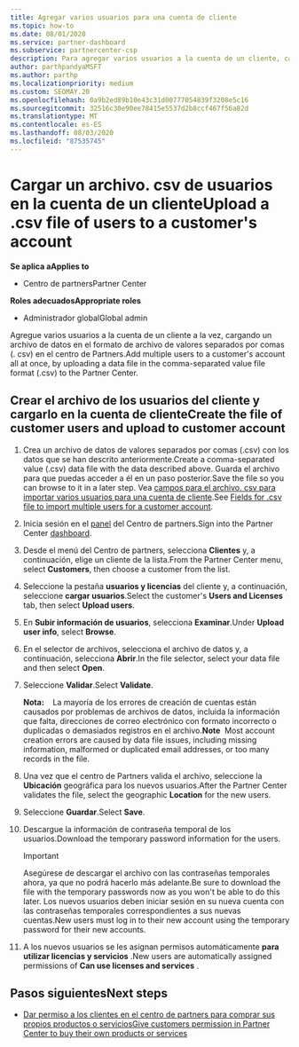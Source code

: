 ```yaml
---
title: Agregar varios usuarios para una cuenta de cliente
ms.topic: how-to
ms.date: 08/01/2020
ms.service: partner-dashboard
ms.subservice: partnercenter-csp
description: Para agregar varios usuarios a la cuenta de un cliente, cargue un archivo de datos en el centro de partners mediante el formato de archivo de valores separados por comas (. csv).
author: parthpandyaMSFT
ms.author: parthp
ms.localizationpriority: medium
ms.custom: SEOMAY.20
ms.openlocfilehash: 0a9b2ed89b10e43c31d00777054839f3208e5c16
ms.sourcegitcommit: 32516c30e90ee78415e5537d2b8ccf467f56a82d
ms.translationtype: MT
ms.contentlocale: es-ES
ms.lasthandoff: 08/03/2020
ms.locfileid: "87535745"
---
```

# <a name="upload-a-csv-file-of-users-to-a-customers-account"></a><span data-ttu-id="6b608-103">Cargar un archivo. csv de usuarios en la cuenta de un cliente</span><span class="sxs-lookup"><span data-stu-id="6b608-103">Upload a .csv file of users to a customer's account</span></span>


<span data-ttu-id="6b608-104">**Se aplica a**</span><span class="sxs-lookup"><span data-stu-id="6b608-104">**Applies to**</span></span>

- <span data-ttu-id="6b608-105">Centro de partners</span><span class="sxs-lookup"><span data-stu-id="6b608-105">Partner Center</span></span>

<span data-ttu-id="6b608-106">**Roles adecuados**</span><span class="sxs-lookup"><span data-stu-id="6b608-106">**Appropriate roles**</span></span>

- <span data-ttu-id="6b608-107">Administrador global</span><span class="sxs-lookup"><span data-stu-id="6b608-107">Global admin</span></span>

<span data-ttu-id="6b608-108">Agregue varios usuarios a la cuenta de un cliente a la vez, cargando un archivo de datos en el formato de archivo de valores separados por comas (. csv) en el centro de Partners.</span><span class="sxs-lookup"><span data-stu-id="6b608-108">Add multiple users to a customer's account all at once, by uploading a data file in the comma-separated value file format (.csv) to the Partner Center.</span></span> 

## <a name="create-the-file-of-customer-users-and-upload-to-customer-account"></a><span data-ttu-id="6b608-109">Crear el archivo de los usuarios del cliente y cargarlo en la cuenta de cliente</span><span class="sxs-lookup"><span data-stu-id="6b608-109">Create the file of customer users and upload to customer account</span></span>

1. <span data-ttu-id="6b608-110">Crea un archivo de datos de valores separados por comas (.csv) con los datos que se han descrito anteriormente.</span><span class="sxs-lookup"><span data-stu-id="6b608-110">Create a comma-separated value (.csv) data file with the data described above.</span></span> <span data-ttu-id="6b608-111">Guarda el archivo para que puedas acceder a él en un paso posterior.</span><span class="sxs-lookup"><span data-stu-id="6b608-111">Save the file so you can browse to it in a later step.</span></span> <span data-ttu-id="6b608-112">Vea [campos para el archivo. csv para importar varios usuarios para una cuenta de cliente](file-customer-users.md).</span><span class="sxs-lookup"><span data-stu-id="6b608-112">See [Fields for .csv file to import multiple users for a customer account](file-customer-users.md).</span></span> 

2. <span data-ttu-id="6b608-113">Inicia sesión en el [panel](https://partner.microsoft.com/dashboard) del Centro de partners.</span><span class="sxs-lookup"><span data-stu-id="6b608-113">Sign into the Partner Center [dashboard](https://partner.microsoft.com/dashboard).</span></span>

3. <span data-ttu-id="6b608-114">Desde el menú del Centro de partners, selecciona **Clientes** y, a continuación, elige un cliente de la lista.</span><span class="sxs-lookup"><span data-stu-id="6b608-114">From the Partner Center menu, select **Customers**, then choose a customer from the list.</span></span>

4. <span data-ttu-id="6b608-115">Seleccione la pestaña **usuarios y licencias** del cliente y, a continuación, seleccione **cargar usuarios**.</span><span class="sxs-lookup"><span data-stu-id="6b608-115">Select the customer's **Users and Licenses** tab, then select **Upload users**.</span></span>

5. <span data-ttu-id="6b608-116">En **Subir información de usuarios**, selecciona **Examinar**.</span><span class="sxs-lookup"><span data-stu-id="6b608-116">Under **Upload user info**, select **Browse**.</span></span>

6. <span data-ttu-id="6b608-117">En el selector de archivos, selecciona el archivo de datos y, a continuación, selecciona **Abrir**.</span><span class="sxs-lookup"><span data-stu-id="6b608-117">In the file selector, select your data file and then select **Open**.</span></span>

7. <span data-ttu-id="6b608-118">Seleccione **Validar**.</span><span class="sxs-lookup"><span data-stu-id="6b608-118">Select **Validate**.</span></span>

    <span data-ttu-id="6b608-119">**Nota:**    La mayoría de los errores de creación de cuentas están causados por problemas de archivos de datos, incluida la información que falta, direcciones de correo electrónico con formato incorrecto o duplicadas o demasiados registros en el archivo.</span><span class="sxs-lookup"><span data-stu-id="6b608-119">**Note**  Most account creation errors are caused by data file issues, including missing information, malformed or duplicated email addresses, or too many records in the file.</span></span>

8. <span data-ttu-id="6b608-120">Una vez que el centro de Partners valida el archivo, seleccione la **Ubicación** geográfica para los nuevos usuarios.</span><span class="sxs-lookup"><span data-stu-id="6b608-120">After the Partner Center validates the file, select the geographic **Location** for the new users.</span></span>
9. <span data-ttu-id="6b608-121">Seleccione **Guardar**.</span><span class="sxs-lookup"><span data-stu-id="6b608-121">Select **Save**.</span></span>
10. <span data-ttu-id="6b608-122">Descargue la información de contraseña temporal de los usuarios.</span><span class="sxs-lookup"><span data-stu-id="6b608-122">Download the temporary password information for the users.</span></span>

    >[!IMPORTANT]
    > <span data-ttu-id="6b608-123">Asegúrese de descargar el archivo con las contraseñas temporales ahora, ya que no podrá hacerlo más adelante.</span><span class="sxs-lookup"><span data-stu-id="6b608-123">Be sure to download the file with the temporary passwords now as you won't be able to do this later.</span></span> <span data-ttu-id="6b608-124">Los nuevos usuarios deben iniciar sesión en su nueva cuenta con las contraseñas temporales correspondientes a sus nuevas cuentas.</span><span class="sxs-lookup"><span data-stu-id="6b608-124">New users must log in to their new account using the temporary password for their new accounts.</span></span>

11. <span data-ttu-id="6b608-125">A los nuevos usuarios se les asignan permisos automáticamente **para utilizar licencias y servicios** .</span><span class="sxs-lookup"><span data-stu-id="6b608-125">New users are automatically assigned permissions of **Can use licenses and services** .</span></span> 

## <a name="next-steps"></a><span data-ttu-id="6b608-126">Pasos siguientes</span><span class="sxs-lookup"><span data-stu-id="6b608-126">Next steps</span></span>

- [<span data-ttu-id="6b608-127">Dar permiso a los clientes en el centro de partners para comprar sus propios productos o servicios</span><span class="sxs-lookup"><span data-stu-id="6b608-127">Give customers permission in Partner Center to buy their own products or services</span></span>](give-customers-permission.md)

